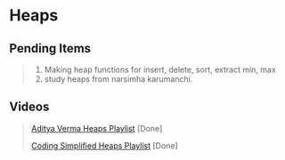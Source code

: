 # Heaps

## Pending Items
> 1. Making heap functions for insert, delete, sort, extract min, max
> 2. study heaps from narsimha karumanchi.

## Videos

> [Aditya Verma Heaps Playlist](https://www.youtube.com/playlist?list=PL_z_8CaSLPWdtY9W22VjnPxG30CXNZpI9) [Done]
> 
> [Coding Simplified Heaps Playlist](https://www.youtube.com/playlist?list=PLt4nG7RVVk1j4vPcIqLqUZLOlOyd8KHw5) [Done]